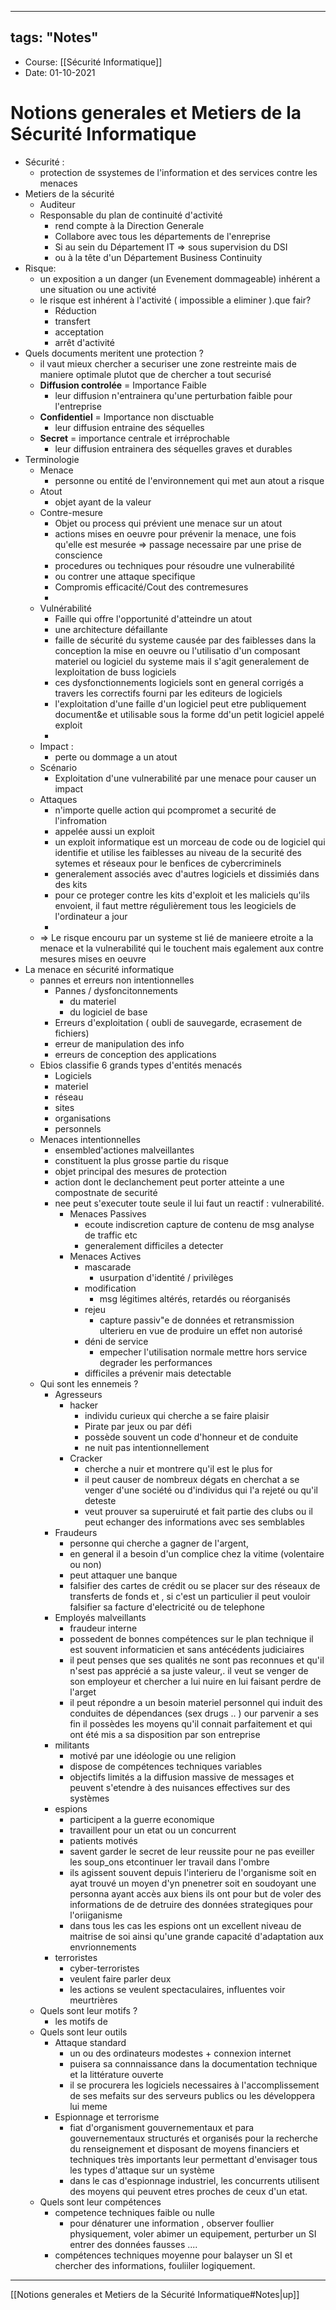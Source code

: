 
---
tags: "Notes"
---

* Course: [[Sécurité Informatique]]
* Date: 01-10-2021 


# Notions generales et Metiers de la Sécurité Informatique
* Sécurité :
	* protection de ssystemes de l'information et des services contre les menaces 
* Metiers de la sécurité
	* Auditeur 
	* Responsable du plan de continuité d'activité 
		* rend compte à la Direction Generale
		* Collabore avec tous les départements de l'enreprise
		* Si au sein du Département IT => sous supervision du DSI 
		* ou à la tête d'un Département Business Continuity 
* Risque:
	* un exposition a un danger (un Evenement dommageable) inhérent a une situation ou une activité
	* le risque est inhérent à l'activité ( impossible a eliminer ).que fair?
		* Réduction 
		* transfert 
		* acceptation 
		* arrêt d'activité
* Quels documents meritent une protection ? 
	* il vaut mieux chercher a securiser une zone restreinte mais de maniere optimale plutot que de chercher a tout securisé
	* **Diffusion controlée** = Importance Faible 
		* leur diffusion n'entrainera qu'une perturbation faible pour l'entreprise 
	* **Confidentiel** = Importance non disctuable 
		* leur diffusion entraine des séquelles
	* **Secret** = importance centrale et irréprochable
		* leur diffusion entrainera des séquelles graves et durables 
* Terminologie
	* Menace 
		* personne ou entité de l'environnement qui met aun atout a risque 
	* Atout
		* objet ayant de la valeur 
	* Contre-mesure
		* Objet ou process qui prévient une menace sur un atout 
		* actions mises en oeuvre pour prévenir la menace, une fois qu'elle est mesurée => passage necessaire par une prise de conscience
		* procedures ou techniques pour résoudre une vulnerabilité 
		* ou contrer une attaque specifique 
		* Compromis efficacité/Cout des contremesures 
		* 
	* Vulnérabilité 
		* Faille qui offre l'opportunité d'atteindre un atout
		* une architecture défaillante
		* faille de sécurité du systeme causée par des faiblesses dans la conception la mise en oeuvre ou l'utilisatio d'un composant materiel ou logiciel du systeme mais il s'agit generalement de lexploitation de buss logiciels 
		* ces dysfonctionnements logiciels sont en general corrigés a travers les correctifs fourni par les editeurs de logiciels 
		* l'exploitation d'une faille d'un logiciel peut etre publiquement document&e et utilisable sous la forme dd'un petit logiciel appelé exploit 
		* 
	* Impact : 
		* perte ou dommage a un atout 
	* Scénario 
		* Exploitation d'une vulnerabilité par une menace pour causer un impact 
	* Attaques 
		* n'importe quelle action qui pcompromet a securité de l'infromation 
		* appelée aussi un exploit 
		* un exploit informatique est un morceau de code ou de logiciel qui identifie et utilise les faiblesses au niveau de la securité des sytemes et réseaux pour le benfices de cybercriminels 
		* generalement associés avec d'autres logiciels et dissimiés dans des kits 
		* pour ce proteger contre les kits d'exploit et les maliciels qu'ils envoient, il faut mettre régulièrement tous les leogiciels de l'ordinateur a jour 
		* 
	* => Le risque encouru par un systeme st lié de manieere etroite a la menace et la vulnerabilité qui le touchent mais egalement aux contre mesures mises en oeuvre 
* La menace en sécurité informatique
	* pannes et erreurs non intentionnelles
		* Pannes / dysfoncitonnements 
			* du materiel 
			* du logiciel de base 
		* Erreurs d'exploitation ( oubli de sauvegarde, ecrasement de fichiers)
		* erreur de manipulation des info 
		* erreurs de conception des applications
	* Ebios classifie 6 grands types d'entités menacés 
		* Logiciels 
		* materiel 
		* réseau 
		* sites 
		* organisations 
		* personnels 
	* Menaces intentionnelles
		* ensembled'actiones malveillantes 
		* constituent la plus grosse partie du risque 
		* objet principal des mesures de protection
		* action dont le declanchement peut porter atteinte a une compostnate de securité 
		* nee peut s'executer toute seule il lui faut un reactif : vulnerabilité. 
			* Menaces Passives 
				* ecoute indiscretion capture de contenu de msg analyse de traffic etc 
				* generalement difficiles a detecter 
			* Menaces Actives 
				* mascarade
					* usurpation d'identité / privilèges 
				* modification 
					* msg légitimes altérés, retardés ou réorganisés 
				* rejeu 
					* capture passiv"e de données et retransmission ulterieru en vue de produire un effet non autorisé 
				* déni de service 
					* empecher l'utilisation normale mettre hors service degrader les performances 
				* difficiles a prévenir mais detectable
	* Qui sont les ennemeis ? 
		* Agresseurs 
			* hacker 
				* individu curieux qui cherche a se faire plaisir 
				* Pirate par jeux ou par défi 
				* possède souvent un code d'honneur et de conduite
				* ne nuit pas intentionnellement 
			* Cracker 
				* cherche a nuir et montrere qu'il est le plus for 
				* il peut causer de nombreux dégats en cherchat a se venger d'une société ou d'individus qui l'a rejeté ou qu'il deteste 
				* veut prouver sa superuiruté et fait partie des clubs ou il peut echanger des informations avec ses semblables 
		* Fraudeurs 
			* personne qui cherche a gagner de l'argent,
			* en general il a besoin d'un complice chez la vitime (volentaire ou non)
			* peut attaquer une banque 
			* falsifier des cartes de crédit  ou se placer sur des réseaux de transferts de fonds et , si c'est un particulier il peut vouloir falsifier sa facture d'electricité ou de telephone
		* Employés malveillants 
			* fraudeur interne
			* possedent de bonnes compétences sur le plan technique il est souvent informaticien et sans antécédents judiciaires
			* il peut penses que ses qualités ne sont pas reconnues et qu'il n'sest pas apprécié a sa juste valeur,. il veut se venger de son employeur et chercher a lui nuire en lui faisant perdre de l'arget
			* il peut répondre a un besoin materiel personnel qui induit des conduites de dépendances (sex drugs .. ) our parvenir a ses fin il possèdes les moyens qu'il connait parfaitement et qui ont été mis a sa disposition par son entreprise 
		* militants 
			* motivé par une idéologie ou une religion 
			* dispose de compétences techniques variables 
			* objectifs limités a la diffusion massive de messages et peuvent s'etendre à des nuisances effectives sur des systèmes
		* espions 
			* participent a la guerre economique
			* travaillent pour un etat ou un concurrent 
			* patients motivés 
			* savent garder le secret de leur reussite pour ne pas eveiller les soup_ons etcontinuer ler travail dans l'ombre 
			* ils agissent souvent depuis l'interieru de l'organisme soit en ayat trouvé un moyen d'yn pnenetrer soit en soudoyant une personna ayant accès aux biens ils ont pour but de voler des informations de de detruire des données strategiques pour l'oriiganisme
			* dans tous les cas les espions ont un excellent niveau de maitrise de soi ainsi qu'une grande capacité d'adaptation aux envrionnements 
		* terroristes
			* cyber-terroristes 
			* veulent faire parler deux 
			* les actions se veulent spectaculaires, influentes voir meurtrières
	* Quels sont leur motifs ? 
		* les motifs de 	
	* Quels sont leur outils 
		* Attaque standard 
			* un ou des ordinateurs modestes + connexion internet 
			* puisera sa connnaissance dans la documentation technique et la littérature ouverte 
			* il se procurera les logiciels necessaires à l'accomplissement de ses mefaits sur des serveurs publics ou les développera lui meme 
		* Espionnage et terrorisme 
			* fiat d'organisment gouvernementaux et para gouvernementaux structurés et organisés pour la recherche du renseignement et disposant de moyens financiers et techniques très importants leur permettant d'envisager tous les types d'attaque sur un système
			* dans le cas d'espionnage industriel, les concurrents utilisent des moyens qui peuvent etres proches de ceux d'un etat.
	* Quels sont leur compétences 
		* competence techniques faible ou nulle 
			* pour dénaturer une information , observer foullier physiquement, voler abimer un equipement, perturber un SI entrer des données fausses .... 
		* compétences techniques moyenne pour balayser un SI et chercher des informations, fouliiler logiquement. 







---
[[Notions generales et Metiers de la Sécurité Informatique#Notes|up]]
